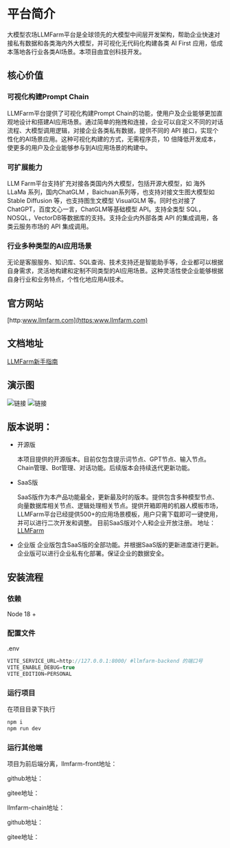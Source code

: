 # 平台简介
  
大模型农场LLMFarm平台是全球领先的大模型中间层开发架构，帮助企业快速对接私有数据和各类海内外大模型，并可视化无代码化构建各类 AI First 应用，低成本落地各行业各类AI场景。本项目由宜创科技开发。
  
## 核心价值
  
### 可视化构建Prompt Chain
  
LLMFarm平台提供了可视化构建Prompt Chain的功能，使用户及企业能够更加直观地设计和搭建AI应用场景。通过简单的拖拽和连接，企业可以自定义不同的对话流程、大模型调用逻辑，对接企业各类私有数据，提供不同的 API 接口，实现个性化的AI场景应用。这种可视化构建的方式，无需程序员，10 倍降低开发成本，使更多的用户及企业能够参与到AI应用场景的构建中。
  
### 可扩展能力
  
LLM Farm平台支持扩充对接各类国内外大模型，包括开源大模型，如 海外LLaMa 系列，国内ChatGLM ，Baichuan系列等，也支持对接文生图大模型如 Stable Diffusion 等，也支持图生文模型 VisualGLM 等。同时也对接了 ChatGPT，百度文心一言，ChatGLM等基础模型 API。支持全类型 SQL，NOSQL，VectorDB等数据库的支持。支持企业内外部各类 API 的集成调用，各类云服务市场的 API 集成调用。
  
### 行业多种类型的AI应用场景
  
无论是客服服务、知识库、SQL查询、技术支持还是智能助手等，企业都可以根据自身需求，灵活地构建和定制不同类型的AI应用场景。这种灵活性使企业能够根据自身行业和业务特点，个性化地应用AI技术。
  
## 官方网站
  
[http:www.llmfarm.com](https:www.llmfarm.com)

## 文档地址
  
[LLMFarm新手指南](https://lxjcwfwipaa.feishu.cn/wiki/JiIBwo42wi53VEk4av4c8qRmnDc?from=from_copylink)
  
## 演示图
![链接](https://hexyun.oss-cn-beijing.aliyuncs.com/hwy/20230811164552.jpg)
![链接](https://hexyun.oss-cn-beijing.aliyuncs.com/hwy/20230811164500.jpg)
  
## 版本说明：
  
- 开源版

    本项目提供的开源版本。目前仅包含提示词节点、GPT节点、输入节点。Chain管理、Bot管理、对话功能。后续版本会持续迭代更新功能。
- SaaS版

    SaaS版作为本产品功能最全，更新最及时的版本。提供包含多种模型节点、向量数据库相关节点、逻辑处理相关节点。提供开箱即用的机器人模板市场，LLMFarm平台已经提供500+的应用场景模板，用户只需下载即可一键使用，并可以进行二次开发和调整。
    目前SaaS版对个人和企业开放注册。
地址：[LLMFarm](http://chat.llmfarm.com)
- 企业版
    企业版包含SaaS版的全部功能。并根据SaaS版的更新进度进行更新。企业版可以进行企业私有化部署。保证企业的数据安全。

## 安装流程

### 依赖
Node 18 +
  
### 配置文件
.env
```c  
VITE_SERVICE_URL=http://127.0.0.1:8000/ #llmfarm-backend 的端口号
VITE_ENABLE_DEBUG=true
VITE_EDITION=PERSONAL
```


### 运行项目

在项目目录下执行
```c
npm i
npm run dev
```

### 运行其他端

项目为前后端分离，llmfarm-front地址：

github地址：

gitee地址：

llmfarm-chain地址：

github地址：

gitee地址：
